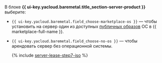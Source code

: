 В блоке **{{ ui-key.yacloud.baremetal.title_section-server-product }}** выберите:
  
* `{{ ui-key.yacloud.baremetal.field_choose-marketplace-os }}` — чтобы установить на сервер один из доступных [публичных образов](../../../baremetal/concepts/images.md#marketplace-images) ОС в {{ marketplace-full-name }}.
* `{{ ui-key.yacloud.baremetal.field_choose-no-os }}` — чтобы арендовать сервер без операционной системы.

    {% include [server-lease-step7-iso](server-lease-step7-iso.md) %}